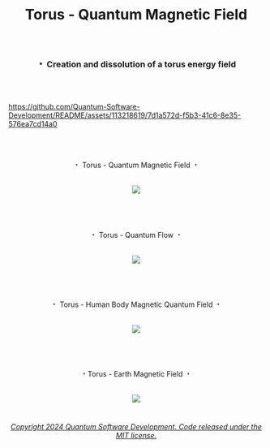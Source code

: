<br>

# <p align="center">  Torus - Quantum Magnetic Field<br>
<br>

### <p align="center"> ﹡ Creation and dissolution of a torus energy field <br>
<br><br>
 
https://github.com/Quantum-Software-Development/README/assets/113218619/7d1a572d-f5b3-41c6-8e35-576ea7cd14a0

<br><br>


<p align="center"> ﹡ Torus - Quantum Magnetic Field ﹡<br>
<br>

<p align="center">
<img src="https://user-images.githubusercontent.com/113218619/234465247-f663de8d-04ec-4310-96ec-653ba01e7614.gif" />
<br>

#
<br>

<p align="center"> ﹡ Torus - Quantum Flow ﹡<br> 
<br>

<p align="center">
<img src="https://user-images.githubusercontent.com/113218619/235283776-ff56fa61-2a9c-47e0-bbcf-0e1941e3e9fc.gif"/>
<br>

#
<br>

<p align="center"> ﹡ Torus - Human Body Magnetic Quantum Field ﹡<br>
<br>

<p align="center">
<img src="https://user-images.githubusercontent.com/113218619/235284218-6fa76a2f-d675-4a23-8f9e-5ef729e629ef.jpeg"/>
<br>

#
<br>

<p align="center"> ﹡Torus - Earth Magnetic Field ﹡<br>
<br>

<p align="center">
<img src="https://github.com/Quantum-Software-Development/README/assets/113218619/e78a928d-1756-4c96-bd38-da05b89743bf"
<br>

#

 ###### <p align="center"> [Copyright 2024 Quantum Software Development. Code released under the MIT license.](https://github.com/Quantum-Software-Development/README/blob/161b677c5a791f0ca8219b8e934f1cf353d5b85d/LICENSE)


